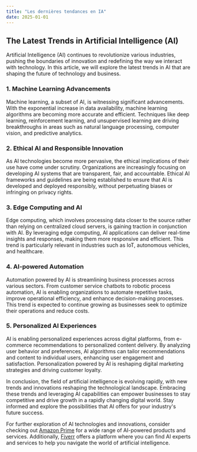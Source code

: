 ```yaml
---
title: "Les dernières tendances en IA"
date: 2025-01-01
---
```


## **The Latest Trends in Artificial Intelligence (AI)**

Artificial Intelligence (AI) continues to revolutionize various industries, pushing the boundaries of innovation and redefining the way we interact with technology. In this article, we will explore the latest trends in AI that are shaping the future of technology and business.

### **1. Machine Learning Advancements**

Machine learning, a subset of AI, is witnessing significant advancements. With the exponential increase in data availability, machine learning algorithms are becoming more accurate and efficient. Techniques like deep learning, reinforcement learning, and unsupervised learning are driving breakthroughs in areas such as natural language processing, computer vision, and predictive analytics.

### **2. Ethical AI and Responsible Innovation**

As AI technologies become more pervasive, the ethical implications of their use have come under scrutiny. Organizations are increasingly focusing on developing AI systems that are transparent, fair, and accountable. Ethical AI frameworks and guidelines are being established to ensure that AI is developed and deployed responsibly, without perpetuating biases or infringing on privacy rights.

### **3. Edge Computing and AI**

Edge computing, which involves processing data closer to the source rather than relying on centralized cloud servers, is gaining traction in conjunction with AI. By leveraging edge computing, AI applications can deliver real-time insights and responses, making them more responsive and efficient. This trend is particularly relevant in industries such as IoT, autonomous vehicles, and healthcare.

### **4. AI-powered Automation**

Automation powered by AI is streamlining business processes across various sectors. From customer service chatbots to robotic process automation, AI is enabling organizations to automate repetitive tasks, improve operational efficiency, and enhance decision-making processes. This trend is expected to continue growing as businesses seek to optimize their operations and reduce costs.

### **5. Personalized AI Experiences**

AI is enabling personalized experiences across digital platforms, from e-commerce recommendations to personalized content delivery. By analyzing user behavior and preferences, AI algorithms can tailor recommendations and content to individual users, enhancing user engagement and satisfaction. Personalization powered by AI is reshaping digital marketing strategies and driving customer loyalty.

In conclusion, the field of artificial intelligence is evolving rapidly, with new trends and innovations reshaping the technological landscape. Embracing these trends and leveraging AI capabilities can empower businesses to stay competitive and drive growth in a rapidly changing digital world. Stay informed and explore the possibilities that AI offers for your industry's future success.

For further exploration of AI technologies and innovations, consider checking out [Amazon Prime](https://www.amazon.fr/amazonprime?_encoding=UTF8&primeCampaignId=prime_assoc_ft&tag=zenzen0d-21France) for a wide range of AI-powered products and services. Additionally, [Fiverr](https://go.fiverr.com/visit/?bta=1071918&brand=fiverrmarketplace) offers a platform where you can find AI experts and services to help you navigate the world of artificial intelligence.